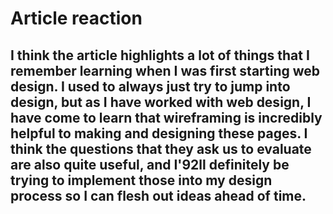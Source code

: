 # Article reaction

## I think the article highlights a lot of things that I remember learning when I was first starting web design. I used to always just try to jump into design, but as I have worked with web design, I have come to learn that wireframing is incredibly helpful to making and designing these pages. I think the questions that they ask us to evaluate are also quite useful, and I\'92ll definitely be trying to implement those into my design process so I can flesh out ideas ahead of time.